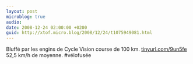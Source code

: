 ```yaml
---
layout: post
microblog: true
audio: 
date: 2008-12-24 02:00:00 +0200
guid: http://xtof.micro.blog/2008/12/24/t1075949081.html
---
```

Bluffé par les engins de Cycle Vision course de 100 km. [tinyurl.com/9un5fe](http://tinyurl.com/9un5fe) 52,5 km/h de moyenne. #vélofusée
